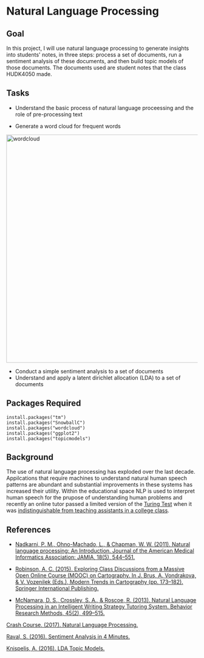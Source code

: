 # Natural Language Processing

## Goal
In this project, I will use natural language processing to generate insights into students' notes, in three steps: process a set of documents, run a sentiment analysis of these documents, and then build topic models of those documents. The documents used are student notes that the class HUDK4050 made.

## Tasks
* Understand the basic process of natural language proceessing and the role of pre-processing text

* Generate a word cloud for frequent words
<img width="600" alt="wordcloud" src="https://user-images.githubusercontent.com/47013908/95770939-30475980-0c88-11eb-96ce-cc3774d02b95.png">

* Conduct a simple sentiment analysis to a set of documents
* Understand and apply a latent dirichlet allocation (LDA) to a set of documents

## Packages Required
```
install.packages("tm")
install.packages("SnowballC")
install.packages("wordcloud")
install.packages("ggplot2")
install.packages("topicmodels")
```
## Background
The use of natural language processing has exploded over the last decade. Appilcations that require machines to understand natural human speech patterns are abundant and substantial improvements in these systems has increased their utility. Within the educational space NLP is used to interpret human speech for the prupose of understanding human problems and recently an online tutor passed a limited version of the [Turing Test](https://en.wikipedia.org/wiki/Turing_test) when it was [indistinguishable from teaching assistants in a college class](http://www.news.gatech.edu/2017/01/09/jill-watson-round-three).


## References

* [Nadkarni, P. M., Ohno-Machado, L., & Chapman, W. W. (2011). Natural language processing: An Introduction. Journal of the American Medical Informatics Association: JAMIA, 18(5), 544–551.](http://www.ncbi.nlm.nih.gov/pmc/articles/PMC3168328/)

* [Robinson, A. C. (2015). Exploring Class Discussions from a Massive Open Online Course (MOOC) on Cartography. In J. Brus, A. Vondrakova, & V. Vozenilek (Eds.), Modern Trends in Cartography (pp. 173–182). Springer International Publishing.](http://link.springer.com.ezproxy.cul.columbia.edu/chapter/10.1007/978-3-319-07926-4_14)

* [McNamara, D. S., Crossley, S. A., & Roscoe, R. (2013). Natural Language Processing in an Intelligent Writing Strategy Tutoring System. Behavior Research Methods, 45(2), 499–515.](http://link.springer.com.ezproxy.cul.columbia.edu/article/10.3758/s13428-012-0258-1)

[Crash Course. (2017). Natural Language Processing.](https://www.youtube.com/watch?v=fOvTtapxa9c)

[Raval, S. (2016). Sentiment Analysis in 4 Minutes.](https://www.youtube.com/watch?v=AJVP96tAWxw)

[Knispelis, A. (2016). LDA Topic Models.](https://www.youtube.com/watch?v=3mHy4OSyRf0)
